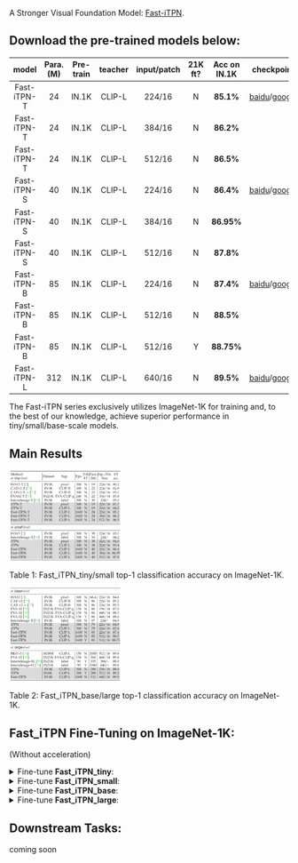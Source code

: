 
A Stronger Visual Foundation Model: [Fast-iTPN](https://arxiv.org/pdf/2211.12735.pdf).


## Download the pre-trained models below:

| model | Para. (M) | Pre-train | teacher | input/patch | 21K ft? | Acc on IN.1K | checkpoint | checkpoint (21K)|
| :---: | :---: |:---: |:---: |:---: |:---: | :---: | :---: | :---: |
| Fast-iTPN-T| 24 |IN.1K |CLIP-L|224/16|N|**85.1%**|[baidu](https://pan.baidu.com/s/1H6vYLmG2pUAvL7uD7plxTQ?pwd=itpn)/[google](https://drive.google.com/file/d/1Ze9RkJggxxi58Dl7sqWrf2TNOSnRK4Wi/view?usp=sharing) |  |
| Fast-iTPN-T| 24 |IN.1K |CLIP-L|384/16|N|**86.2%**|||
| Fast-iTPN-T| 24 |IN.1K |CLIP-L|512/16|N|**86.5%**|||
| Fast-iTPN-S| 40 |IN.1K |CLIP-L|224/16|N|**86.4%**|[baidu](https://pan.baidu.com/s/1aovyWpsQqB-V5M3OXoVCMA?pwd=itpn)/[google](https://drive.google.com/file/d/1Wvk5kQSh8fWQCUwzAp7eaVpmOi3D5_H4/view?usp=sharing) |  |
| Fast-iTPN-S| 40 |IN.1K |CLIP-L|384/16|N|**86.95%**| | |
| Fast-iTPN-S| 40 |IN.1K |CLIP-L|512/16|N|**87.8%**| | |
| Fast-iTPN-B| 85 | IN.1K |CLIP-L|224/16|N|**87.4%**|[baidu](https://pan.baidu.com/s/1R-FfMAx-wmIUSJR-JUVnVw?pwd=itpn)/[google](https://drive.google.com/file/d/1ADXPV95XpWb1ROMCih1n3AD52fGdr8C_/view?usp=sharing) |  |
| Fast-iTPN-B| 85 | IN.1K |CLIP-L|512/16|N|**88.5%**| | |
| Fast-iTPN-B| 85 | IN.1K |CLIP-L|512/16|Y|**88.75%**| | [baidu](https://pan.baidu.com/s/1kkX2E5Z4VwQ4joYvLyebnQ?pwd=itpn)/[google](https://drive.google.com/file/d/1ddGbBm46FiUdNs9HPSepokhuOKhEnBdV/view?usp=sharing) |
| Fast-iTPN-L| 312 |IN.1K |CLIP-L|640/16|N|**89.5%**|[baidu](https://pan.baidu.com/s/1wbnbBkjHIUgHS_1okxMHCg?pwd=itpn)/[google](https://drive.google.com/file/d/16uybbJ23Fp7lnGNYL5I198glHGhwn_y2/view?usp=sharing) | |

The Fast-iTPN series exclusively utilizes ImageNet-1K for training and, to the best of our knowledge, achieve superior performance in tiny/small/base-scale models.


## Main Results

<p align="left">
  <img src="assets/fast_tiny_small_in1k.png" alt="Fast_iTPN" width="40%">
</p>
<p align="left">
Table 1: Fast_iTPN_tiny/small top-1 classification accuracy on ImageNet-1K.
</p>

<p align="left">
  <img src="assets/fast_base_large_in1k.png" alt="Fast_iTPN" width="40%">
</p>
<p align="left">
Table 2: Fast_iTPN_base/large top-1 classification accuracy on ImageNet-1K.
</p>


## Fast_iTPN Fine-Tuning on ImageNet-1K: 
(Without acceleration)

<details>
 <summary> Fine-tune <b>Fast_iTPN_tiny</b>:</summary>

```bash    
NNODES=2
GPUS=8
CLASSES=1000
INPUT_SIZE=224  # 384/512
WEIGHT_DECAY=0.05
BATCH_SIZE=64
LAYER_SCALE_INIT_VALUE=0.1
LR=1e-4
UPDATE_FREQ=1
REPROB=0.25
EPOCHS=100
W_EPOCHS=5
LAYER_DECAY=0.80
MIN_LR=1e-6
WARMUP_LR=1e-6
DROP_PATH=0.1
MIXUP=0.8
CUTMIX=1.0
SMOOTHING=0.1
MODEL='fast_itpn_tiny_1112_patch16_224'
WEIGHT='../fast_itpn_tiny_1600e_1k.pt'
NODE_RANK=your_node_rank
MASTER_ADDR=your_master_addr

python -m torch.distributed.launch \
    --nproc_per_node ${GPUS} \
    --nnodes=${NNODES} \
    --node_rank=${NODE_RANK} \
    --master_addr=${MASTER_ADDR} \
    --master_port=6666 \
    run_class_finetuning.py  \
    --data_path /PATH/TO/IN1K/train \
    --eval_data_path /PATH/TO/IN1K/val \
    --nb_classes ${CLASSES} \
    --data_set image_folder \
    --output_dir ./output \
    --input_size ${INPUT_SIZE} \
    --log_dir ./output \
    --model ${MODEL} \
    --weight_decay ${WEIGHT_DECAY}  \
    --finetune ${WEIGHT}  \
    --batch_size ${BATCH_SIZE}  \
    --layer_scale_init_value ${LAYER_SCALE_INIT_VALUE} \
    --lr ${LR} \
    --update_freq ${UPDATE_FREQ}  \
    --reprob ${REPROB} \
    --warmup_epochs ${W_EPOCHS} \
    --epochs ${EPOCHS}  \
    --layer_decay ${LAYER_DECAY} \
    --min_lr ${MIN_LR} \
    --warmup_lr ${WARMUP_LR} \
    --drop_path ${DROP_PATH}  \
    --mixup ${MIXUP} \
    --cutmix ${CUTMIX} \
    --smoothing ${SMOOTHING} \
    --imagenet_default_mean_and_std   \
    --dist_eval \
    --model_ema \
    --model_ema_eval \
    --save_ckpt_freq 20 \
```
</details>


<details>
 <summary> Fine-tune <b>Fast_iTPN_small</b>:</summary>


```bash    
NNODES=2
GPUS=8
CLASSES=1000
INPUT_SIZE=224  # 384/512
WEIGHT_DECAY=0.05
BATCH_SIZE=64
LAYER_SCALE_INIT_VALUE=0.1
LR=1e-4
UPDATE_FREQ=1
REPROB=0.25
EPOCHS=100
W_EPOCHS=5
LAYER_DECAY=0.90
MIN_LR=1e-6
WARMUP_LR=1e-6
DROP_PATH=0.1
MIXUP=0.8
CUTMIX=1.0
SMOOTHING=0.1
MODEL='fast_itpn_small_2220_patch16_224'
WEIGHT='../fast_itpn_small_1600e_1k.pt'
NODE_RANK=your_node_rank
MASTER_ADDR=your_master_addr

python -m torch.distributed.launch \
    --nproc_per_node ${GPUS} \
    --nnodes=${NNODES} \
    --node_rank=${NODE_RANK} \
    --master_addr=${MASTER_ADDR} \
    --master_port=6666 \
    run_class_finetuning.py  \
    --data_path /PATH/TO/IN1K/train \
    --eval_data_path /PATH/TO/IN1K/val \
    --nb_classes ${CLASSES} \
    --data_set image_folder \
    --output_dir ./output \
    --input_size ${INPUT_SIZE} \
    --log_dir ./output \
    --model ${MODEL} \
    --weight_decay {WEIGHT_DECAY}  \
    --finetune ${WEIGHT}  \
    --batch_size ${BATCH_SIZE}  \
    --layer_scale_init_value ${LAYER_SCALE_INIT_VALUE} \
    --lr {LR} \
    --update_freq ${UPDATE_FREQ}  \
    --reprob ${REPROB} \
    --warmup_epochs ${W_EPOCHS} \
    --epochs ${EPOCHS}  \
    --layer_decay ${LAYER_DECAY} \
    --min_lr ${MIN_LR} \
    --warmup_lr ${WARMUP_LR} \
    --drop_path ${DROP_PATH}  \
    --mixup ${MIXUP} \
    --cutmix ${CUTMIX} \
    --smoothing ${SMOOTHING} \
    --imagenet_default_mean_and_std   \
    --dist_eval \
    --model_ema \
    --model_ema_eval \
    --save_ckpt_freq 20 \
```
</details>


<details>
 <summary> Fine-tune <b>Fast_iTPN_base</b>:</summary>


```bash    
NNODES=4
GPUS=8
CLASSES=1000
INPUT_SIZE=224  # 512
WEIGHT_DECAY=0.05
BATCH_SIZE=32
LAYER_SCALE_INIT_VALUE=0.1
LR=1e-4
UPDATE_FREQ=1
REPROB=0.25
EPOCHS=20
W_EPOCHS=3
LAYER_DECAY=0.90
MIN_LR=1e-6
WARMUP_LR=1e-6
DROP_PATH=0.1
MIXUP=0.8
CUTMIX=1.0
SMOOTHING=0.1
MODEL='fast_itpn_base_3324_patch16_224'
WEIGHT='../fast_itpn_base_clipl_e1600.pt'  
NODE_RANK=your_node_rank
MASTER_ADDR=your_master_addr

python -m torch.distributed.launch \
    --nproc_per_node ${GPUS} \
    --nnodes=${NNODES} \
    --node_rank=${NODE_RANK} \
    --master_addr=${MASTER_ADDR} \
    --master_port=6666 \
    run_class_finetuning.py  \
    --data_path /PATH/TO/IN1K/train \
    --eval_data_path /PATH/TO/IN1K/val \
    --nb_classes ${CLASSES} \
    --data_set image_folder \
    --output_dir ./output \
    --input_size ${INPUT_SIZE} \
    --log_dir ./output \
    --model ${MODEL} \
    --weight_decay ${WEIGHT_DECAY}  \
    --finetune ${WEIGHT}  \
    --batch_size ${BATCH_SIZE}  \
    --layer_scale_init_value ${LAYER_SCALE_INIT_VALUE} \
    --lr ${LR} \
    --update_freq ${UPDATE_FREQ}  \
    --reprob ${REPROB} \
    --warmup_epochs ${W_EPOCHS} \
    --epochs ${EPOCHS}  \
    --layer_decay ${LAYER_DECAY} \
    --min_lr ${MIN_LR} \
    --warmup_lr ${WARMUP_LR} \
    --drop_path ${DROP_PATH}  \
    --mixup ${MIXUP} \
    --cutmix ${CUTMIX} \
    --smoothing ${SMOOTHING} \
    --imagenet_default_mean_and_std   \
    --dist_eval \
    --model_ema \
    --model_ema_eval \
    --save_ckpt_freq 20 \
```
</details>



<details>
 <summary> Fine-tune <b>Fast_iTPN_large</b>:</summary>


```bash    
NNODES=4
GPUS=8
CLASSES=1000
INPUT_SIZE=640
WEIGHT_DECAY=0.05
BATCH_SIZE=4
LAYER_SCALE_INIT_VALUE=0.1
LR=5e-5
UPDATE_FREQ=4
REPROB=0.25
EPOCHS=20
W_EPOCHS=3
LAYER_DECAY=0.95
MIN_LR=1e-6
WARMUP_LR=1e-6
DROP_PATH=0.2
MIXUP=0.8
CUTMIX=1.0
SMOOTHING=0.1
MODEL='fast_itpn_large_2240_patch16_256'
WEIGHT='../fast_itpn_large_1600e_1k.pt'  
NODE_RANK=your_node_rank
MASTER_ADDR=your_master_addr

python -m torch.distributed.launch \
    --nproc_per_node ${GPUS} \
    --nnodes=${NNODES} \
    --node_rank=${NODE_RANK} \
    --master_addr=${MASTER_ADDR} \
    --master_port=6666 \
    run_class_finetuning.py  \
    --data_path /PATH/TO/IN1K/train \
    --eval_data_path /PATH/TO/IN1K/val \
    --nb_classes ${CLASSES} \
    --data_set image_folder \
    --output_dir ./output \
    --input_size ${INPUT_SIZE} \
    --log_dir ./output \
    --model ${MODEL} \
    --weight_decay ${WEIGHT_DECAY}  \
    --finetune ${WEIGHT}  \
    --batch_size ${BATCH_SIZE}  \
    --layer_scale_init_value ${LAYER_SCALE_INIT_VALUE} \
    --lr ${LR} \
    --update_freq ${UPDATE_FREQ}  \
    --reprob ${REPROB} \
    --warmup_epochs ${W_EPOCHS} \
    --epochs ${EPOCHS}  \
    --layer_decay ${LAYER_DECAY} \
    --min_lr ${MIN_LR} \
    --warmup_lr ${WARMUP_LR} \
    --drop_path ${DROP_PATH}  \
    --mixup ${MIXUP} \
    --cutmix ${CUTMIX} \
    --smoothing ${SMOOTHING} \
    --imagenet_default_mean_and_std   \
    --dist_eval \
    --model_ema \
    --model_ema_eval \
    --save_ckpt_freq 20 \
```
</details>


## Downstream Tasks:
coming soon
